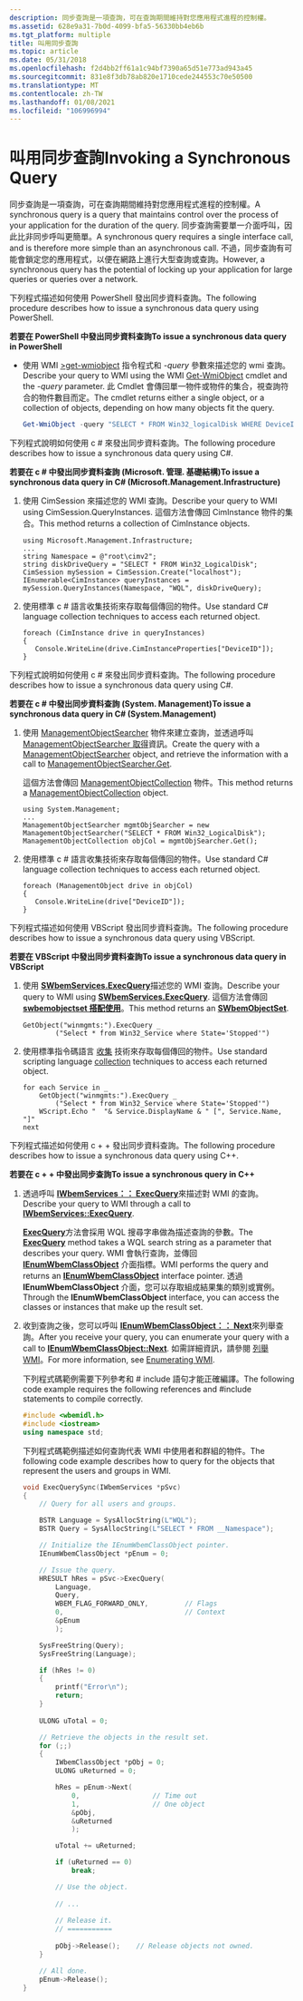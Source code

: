 ```yaml
---
description: 同步查詢是一項查詢，可在查詢期間維持對您應用程式進程的控制權。
ms.assetid: 628e9a31-7b0d-4099-bfa5-56330bb4eb6b
ms.tgt_platform: multiple
title: 叫用同步查詢
ms.topic: article
ms.date: 05/31/2018
ms.openlocfilehash: f2d4bb2ff61a1c94bf7390a65d51e773ad943a45
ms.sourcegitcommit: 831e8f3db78ab820e1710cede244553c70e50500
ms.translationtype: MT
ms.contentlocale: zh-TW
ms.lasthandoff: 01/08/2021
ms.locfileid: "106996994"
---
```

# <a name="invoking-a-synchronous-query"></a><span data-ttu-id="c91c3-103">叫用同步查詢</span><span class="sxs-lookup"><span data-stu-id="c91c3-103">Invoking a Synchronous Query</span></span>

<span data-ttu-id="c91c3-104">同步查詢是一項查詢，可在查詢期間維持對您應用程式進程的控制權。</span><span class="sxs-lookup"><span data-stu-id="c91c3-104">A synchronous query is a query that maintains control over the process of your application for the duration of the query.</span></span> <span data-ttu-id="c91c3-105">同步查詢需要單一介面呼叫，因此比非同步呼叫更簡單。</span><span class="sxs-lookup"><span data-stu-id="c91c3-105">A synchronous query requires a single interface call, and is therefore more simple than an asynchronous call.</span></span> <span data-ttu-id="c91c3-106">不過，同步查詢有可能會鎖定您的應用程式，以便在網路上進行大型查詢或查詢。</span><span class="sxs-lookup"><span data-stu-id="c91c3-106">However, a synchronous query has the potential of locking up your application for large queries or queries over a network.</span></span>

<span data-ttu-id="c91c3-107">下列程式描述如何使用 PowerShell 發出同步資料查詢。</span><span class="sxs-lookup"><span data-stu-id="c91c3-107">The following procedure describes how to issue a synchronous data query using PowerShell.</span></span>

<span data-ttu-id="c91c3-108">**若要在 PowerShell 中發出同步資料查詢**</span><span class="sxs-lookup"><span data-stu-id="c91c3-108">**To issue a synchronous data query in PowerShell**</span></span>

-   <span data-ttu-id="c91c3-109">使用 WMI [>get-wmiobject](https://technet.microsoft.com/library/dd315379.aspx) 指令程式和 *-query* 參數來描述您的 wmi 查詢。</span><span class="sxs-lookup"><span data-stu-id="c91c3-109">Describe your query to WMI using the WMI [Get-WmiObject](https://technet.microsoft.com/library/dd315379.aspx) cmdlet and the *-query* parameter.</span></span> <span data-ttu-id="c91c3-110">此 Cmdlet 會傳回單一物件或物件的集合，視查詢符合的物件數目而定。</span><span class="sxs-lookup"><span data-stu-id="c91c3-110">The cmdlet returns either a single object, or a collection of objects, depending on how many objects fit the query.</span></span>

    ```PowerShell
    Get-WmiObject -query "SELECT * FROM Win32_logicalDisk WHERE DeviceID = 'C:'"
    ```

    

<span data-ttu-id="c91c3-111">下列程式說明如何使用 c # 來發出同步資料查詢。</span><span class="sxs-lookup"><span data-stu-id="c91c3-111">The following procedure describes how to issue a synchronous data query using C#.</span></span>

<span data-ttu-id="c91c3-112">**若要在 c # 中發出同步資料查詢 (Microsoft. 管理. 基礎結構)**</span><span class="sxs-lookup"><span data-stu-id="c91c3-112">**To issue a synchronous data query in C# (Microsoft.Management.Infrastructure)**</span></span>

1.  <span data-ttu-id="c91c3-113">使用 CimSession 來描述您的 WMI 查詢。</span><span class="sxs-lookup"><span data-stu-id="c91c3-113">Describe your query to WMI using CimSession.QueryInstances.</span></span> <span data-ttu-id="c91c3-114">這個方法會傳回 CimInstance 物件的集合。</span><span class="sxs-lookup"><span data-stu-id="c91c3-114">This method returns a collection of CimInstance objects.</span></span>

    ```CSharp
    using Microsoft.Management.Infrastructure;
    ...
    string Namespace = @"root\cimv2";
    string diskDriveQuery = "SELECT * FROM Win32_LogicalDisk";
    CimSession mySession = CimSession.Create("localhost");
    IEnumerable<CimInstance> queryInstances = mySession.QueryInstances(Namespace, "WQL", diskDriveQuery);
    ```

    

2.  <span data-ttu-id="c91c3-115">使用標準 c # 語言收集技術來存取每個傳回的物件。</span><span class="sxs-lookup"><span data-stu-id="c91c3-115">Use standard C# language collection techniques to access each returned object.</span></span>

    ```CSharp
    foreach (CimInstance drive in queryInstances)
    {
       Console.WriteLine(drive.CimInstanceProperties["DeviceID"]);
    }
    ```

    

<span data-ttu-id="c91c3-116">下列程式說明如何使用 c # 來發出同步資料查詢。</span><span class="sxs-lookup"><span data-stu-id="c91c3-116">The following procedure describes how to issue a synchronous data query using C#.</span></span>

<span data-ttu-id="c91c3-117">**若要在 c # 中發出同步資料查詢 (System. Management)**</span><span class="sxs-lookup"><span data-stu-id="c91c3-117">**To issue a synchronous data query in C# (System.Management)**</span></span>

1.  <span data-ttu-id="c91c3-118">使用 [ManagementObjectSearcher](/dotnet/api/system.management.managementobjectsearcher) 物件來建立查詢，並透過呼叫 [ManagementObjectSearcher 取得](/dotnet/api/system.management.managementobjectsearcher.get#System_Management_ManagementObjectSearcher_Get)資訊。</span><span class="sxs-lookup"><span data-stu-id="c91c3-118">Create the query with a [ManagementObjectSearcher](/dotnet/api/system.management.managementobjectsearcher) object, and retrieve the information with a call to [ManagementObjectSearcher.Get](/dotnet/api/system.management.managementobjectsearcher.get#System_Management_ManagementObjectSearcher_Get).</span></span>

    <span data-ttu-id="c91c3-119">這個方法會傳回 [ManagementObjectCollection](/dotnet/api/system.management.managementobjectcollection) 物件。</span><span class="sxs-lookup"><span data-stu-id="c91c3-119">This method returns a [ManagementObjectCollection](/dotnet/api/system.management.managementobjectcollection) object.</span></span>

    ```CSharp
    using System.Management;
    ...
    ManagementObjectSearcher mgmtObjSearcher = new ManagementObjectSearcher("SELECT * FROM Win32_LogicalDisk");
    ManagementObjectCollection objCol = mgmtObjSearcher.Get();
    ```

    

2.  <span data-ttu-id="c91c3-120">使用標準 c # 語言收集技術來存取每個傳回的物件。</span><span class="sxs-lookup"><span data-stu-id="c91c3-120">Use standard C# language collection techniques to access each returned object.</span></span>

    ```CSharp
    foreach (ManagementObject drive in objCol)
    {
       Console.WriteLine(drive["DeviceID"]);
    }
    ```

    

<span data-ttu-id="c91c3-121">下列程式描述如何使用 VBScript 發出同步資料查詢。</span><span class="sxs-lookup"><span data-stu-id="c91c3-121">The following procedure describes how to issue a synchronous data query using VBScript.</span></span>

<span data-ttu-id="c91c3-122">**若要在 VBScript 中發出同步資料查詢**</span><span class="sxs-lookup"><span data-stu-id="c91c3-122">**To issue a synchronous data query in VBScript**</span></span>

1.  <span data-ttu-id="c91c3-123">使用 [**SWbemServices.ExecQuery**](swbemservices-execquery.md)描述您的 WMI 查詢。</span><span class="sxs-lookup"><span data-stu-id="c91c3-123">Describe your query to WMI using [**SWbemServices.ExecQuery**](swbemservices-execquery.md).</span></span> <span data-ttu-id="c91c3-124">這個方法會傳回 [**swbemobjectset 搭配使用**](swbemobjectset.md)。</span><span class="sxs-lookup"><span data-stu-id="c91c3-124">This method returns an [**SWbemObjectSet**](swbemobjectset.md).</span></span>

    ```VB
    GetObject("winmgmts:").ExecQuery _
            ("Select * from Win32_Service where State='Stopped'")
    ```

    

2.  <span data-ttu-id="c91c3-125">使用標準指令碼語言 [收集](accessing-a-collection.md) 技術來存取每個傳回的物件。</span><span class="sxs-lookup"><span data-stu-id="c91c3-125">Use standard scripting language [collection](accessing-a-collection.md) techniques to access each returned object.</span></span>

    ```VB
    for each Service in _ 
        GetObject("winmgmts:").ExecQuery _
            ("Select * from Win32_Service where State='Stopped'")
        WScript.Echo "  "& Service.DisplayName & " [", Service.Name, "]"
    next
    ```

    

<span data-ttu-id="c91c3-126">下列程式描述如何使用 c + + 發出同步資料查詢。</span><span class="sxs-lookup"><span data-stu-id="c91c3-126">The following procedure describes how to issue a synchronous data query using C++.</span></span>

<span data-ttu-id="c91c3-127">**若要在 c + + 中發出同步查詢**</span><span class="sxs-lookup"><span data-stu-id="c91c3-127">**To issue a synchronous query in C++**</span></span>

1.  <span data-ttu-id="c91c3-128">透過呼叫 [**IWbemServices：： ExecQuery**](/windows/desktop/api/WbemCli/nf-wbemcli-iwbemservices-execquery)來描述對 WMI 的查詢。</span><span class="sxs-lookup"><span data-stu-id="c91c3-128">Describe your query to WMI through a call to [**IWbemServices::ExecQuery**](/windows/desktop/api/WbemCli/nf-wbemcli-iwbemservices-execquery).</span></span>

    <span data-ttu-id="c91c3-129">[**ExecQuery**](/windows/desktop/api/WbemCli/nf-wbemcli-iwbemservices-execquery)方法會採用 WQL 搜尋字串做為描述查詢的參數。</span><span class="sxs-lookup"><span data-stu-id="c91c3-129">The [**ExecQuery**](/windows/desktop/api/WbemCli/nf-wbemcli-iwbemservices-execquery) method takes a WQL search string as a parameter that describes your query.</span></span> <span data-ttu-id="c91c3-130">WMI 會執行查詢，並傳回 [**IEnumWbemClassObject**](/windows/desktop/api/Wbemcli/nn-wbemcli-ienumwbemclassobject) 介面指標。</span><span class="sxs-lookup"><span data-stu-id="c91c3-130">WMI performs the query and returns an [**IEnumWbemClassObject**](/windows/desktop/api/Wbemcli/nn-wbemcli-ienumwbemclassobject) interface pointer.</span></span> <span data-ttu-id="c91c3-131">透過 **IEnumWbemClassObject** 介面，您可以存取組成結果集的類別或實例。</span><span class="sxs-lookup"><span data-stu-id="c91c3-131">Through the **IEnumWbemClassObject** interface, you can access the classes or instances that make up the result set.</span></span>

2.  <span data-ttu-id="c91c3-132">收到查詢之後，您可以呼叫 [**IEnumWbemClassObject：： Next**](/windows/desktop/api/Wbemcli/nf-wbemcli-ienumwbemclassobject-next)來列舉查詢。</span><span class="sxs-lookup"><span data-stu-id="c91c3-132">After you receive your query, you can enumerate your query with a call to [**IEnumWbemClassObject::Next**](/windows/desktop/api/Wbemcli/nf-wbemcli-ienumwbemclassobject-next).</span></span> <span data-ttu-id="c91c3-133">如需詳細資訊，請參閱 [列舉 WMI](enumerating-wmi.md)。</span><span class="sxs-lookup"><span data-stu-id="c91c3-133">For more information, see [Enumerating WMI](enumerating-wmi.md).</span></span>

    <span data-ttu-id="c91c3-134">下列程式碼範例需要下列參考和 \# include 語句才能正確編譯。</span><span class="sxs-lookup"><span data-stu-id="c91c3-134">The following code example requires the following references and \#include statements to compile correctly.</span></span>

    ```C++
    #include <wbemidl.h>
    #include <iostream>
    using namespace std;
    ```

    

    <span data-ttu-id="c91c3-135">下列程式碼範例描述如何查詢代表 WMI 中使用者和群組的物件。</span><span class="sxs-lookup"><span data-stu-id="c91c3-135">The following code example describes how to query for the objects that represent the users and groups in WMI.</span></span>

    ```C++
    void ExecQuerySync(IWbemServices *pSvc)
    {
        // Query for all users and groups.

        BSTR Language = SysAllocString(L"WQL");
        BSTR Query = SysAllocString(L"SELECT * FROM __Namespace");

        // Initialize the IEnumWbemClassObject pointer.
        IEnumWbemClassObject *pEnum = 0;

        // Issue the query.
        HRESULT hRes = pSvc->ExecQuery(
            Language,
            Query,
            WBEM_FLAG_FORWARD_ONLY,         // Flags
            0,                              // Context
            &pEnum
            );

        SysFreeString(Query);
        SysFreeString(Language);

        if (hRes != 0)
        {
            printf("Error\n");
            return;
        }
        
        ULONG uTotal = 0;

        // Retrieve the objects in the result set.
        for (;;)
        {
            IWbemClassObject *pObj = 0;
            ULONG uReturned = 0;

            hRes = pEnum->Next(
                0,                  // Time out
                1,                  // One object
                &pObj,
                &uReturned
                );

            uTotal += uReturned;

            if (uReturned == 0)
                break;

            // Use the object.
            
            // ...
            
            // Release it.
            // ===========
            
            pObj->Release();    // Release objects not owned.            
        }

        // All done.
        pEnum->Release();
    }
    ```

    

 

 
